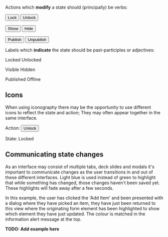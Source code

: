 Actions which **modify** a state should (principally) be verbs:

<button class="btn">Lock</button>
<button class="btn">Unlock</button>

<button class="btn">Show</button>
<button class="btn">Hide</button>

<button class="btn">Publish</button>
<button class="btn">Unpublish</button>

Labels which **indicate** the state should be past-participles or adjectives:

<span class="label">Locked</span>
<span class="label">Unlocked</span>

<span class="label">Visible</span>
<span class="label">Hidden</span>

<span class="label">Published</span>
<span class="label">Offline</span>

## Icons

When using iconography there may be the opportunity to use different icons to reflect the state and action; They may often appear together in the same interface.

Action: <button class="btn"><i class="icon-unlock"></i> Unlock</button> 

State: <span class="label label--inverse"><i class="icon-lock"></i> Locked</span> 

## Communicating state changes

As an interface may consist of multiple tabs, deck slides and modals it's important to communicate changes as the user transitions in and out of these different interfaces. Light blue is used instead of green to highlight that while something has changed, those changes haven't been saved yet. These highlights will fade away after a few seconds.

In this example, the user has clicked the 'Add Item' and been presented with a dialog where they have picked an item, they have just been returned to this view where the originating form element has been highlighted to show which element they have just updated. The colour is matched in the information alert message at the top.

**TODO: Add example here**